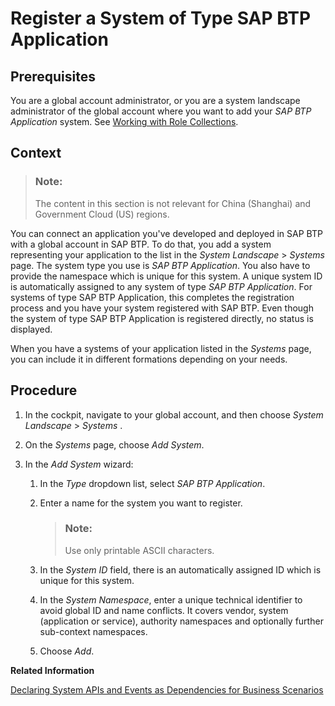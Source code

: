 <!-- loio134070ff2a6045ce84f534a7eeecdf14 -->

# Register a System of Type SAP BTP Application



<a name="loio134070ff2a6045ce84f534a7eeecdf14__prereq_l4m_s5b_fhb"/>

## Prerequisites

You are a global account administrator, or you are a system landscape administrator of the global account where you want to add your *SAP BTP Application* system. See [Working with Role Collections](../50-administration-and-ops/working-with-role-collections-393ea0b.md).



## Context

> ### Note:  
> The content in this section is not relevant for China \(Shanghai\) and Government Cloud \(US\) regions.

You can connect an application you've developed and deployed in SAP BTP with a global account in SAP BTP. To do that, you add a system representing your application to the list in the *System Landscape* \> *Systems* page. The system type you use is *SAP BTP Application*. You also have to provide the namespace which is unique for this system. A unique system ID is automatically assigned to any system of type *SAP BTP Application*. For systems of type SAP BTP Application, this completes the registration process and you have your system registered with SAP BTP. Even though the system of type SAP BTP Application is registered directly, no status is displayed.

When you have a systems of your application listed in the *Systems* page, you can include it in different formations depending on your needs.



<a name="loio134070ff2a6045ce84f534a7eeecdf14__steps_qrt_jfd_dxb"/>

## Procedure

1.  In the cockpit, navigate to your global account, and then choose *System Landscape* \> *Systems* .

2.  On the *Systems* page, choose *Add System*.

3.  In the *Add System* wizard:

    1.  In the *Type* dropdown list, select *SAP BTP Application*.

    2.  Enter a name for the system you want to register.

        > ### Note:  
        > Use only printable ASCII characters.

    3.  In the *System ID* field, there is an automatically assigned ID which is unique for this system.

    4.  In the *System Namespace*, enter a unique technical identifier to avoid global ID and name conflicts. It covers vendor, system \(application or service\), authority namespaces and optionally further sub-context namespaces.

    5.  Choose *Add*.



**Related Information**  


[Declaring System APIs and Events as Dependencies for Business Scenarios](declaring-system-apis-and-events-as-dependencies-for-business-scenarios-e8542d8.md#loioe8542d805f5e430fba469c8ebe8e76f4 "")

